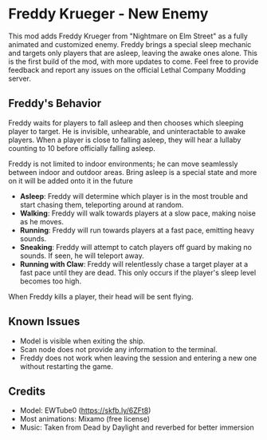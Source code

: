 # Freddy Krueger - New Enemy

This mod adds Freddy Krueger from "Nightmare on Elm Street" as a fully animated and customized enemy. Freddy brings a special sleep mechanic and targets only players that are asleep, leaving the awake ones alone. This is the first build of the mod, with more updates to come. Feel free to provide feedback and report any issues on the official Lethal Company Modding server.

## Freddy's Behavior

Freddy waits for players to fall asleep and then chooses which sleeping player to target. He is invisible, unhearable, and uninteractable to awake players. When a player is close to falling asleep, they will hear a lullaby counting to 10 before officially falling asleep.

Freddy is not limited to indoor environments; he can move seamlessly between indoor and outdoor areas.
Bring asleep is a special state and more on it will be added onto it in the future

- **Asleep**: Freddy will determine which player is in the most trouble and start chasing them, teleporting around at random.
- **Walking**: Freddy will walk towards players at a slow pace, making noise as he moves.
- **Running**: Freddy will run towards players at a fast pace, emitting heavy sounds.
- **Sneaking**: Freddy will attempt to catch players off guard by making no sounds. If seen, he will teleport away.
- **Running with Claw**: Freddy will relentlessly chase a target player at a fast pace until they are dead. This only occurs if the player's sleep level becomes too high.

When Freddy kills a player, their head will be sent flying.

## Known Issues

- Model is visible when exiting the ship.
- Scan node does not provide any information to the terminal.
- Freddy does not work when leaving the session and entering a new one without restarting the game.

## Credits

- Model: EWTube0 (https://skfb.ly/6ZFt8)
- Most animations: Mixamo (free license)
- Music: Taken from Dead by Daylight and reverbed for better immersion
